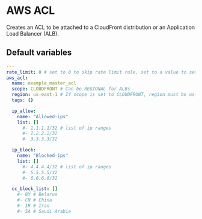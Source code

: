# AWS ACL
Creates an ACL to be attached to a CloudFront distribution or an Application Load Balancer (ALB).

<!--TOC-->
<!--ENDTOC-->

<!--ROLEVARS-->
## Default variables
```yaml
---
rate_limit: 0 # set to 0 to skip rate limit rule, set to a value to set how many requests to allow in period before blocking
aws_acl:
  name: example_master_acl
  scope: CLOUDFRONT # Can be REGIONAL for ALBs
  region: us-east-1 # If scope is set to CLOUDFRONT, region must be us-east-1, even though docs say it will be skipped
  tags: {}

  ip_allow:
    name: "Allowed-ips"
    list: []
      #- 1.1.1.1/32 # list of ip ranges
      #- 2.2.2.2/32
      #- 3.3.3.3/32

  ip_block:
    name: "Blocked-ips"
    list: []
      #- 4.4.4.4/32 # list of ip ranges
      #- 5.5.5.5/32
      #- 6.6.6.6/32

  cc_block_list: []
    #- BY # Belarus
    #- CN # China
    #- IR # Iran
    #- SA # Saudi Arabia
```

<!--ENDROLEVARS-->
